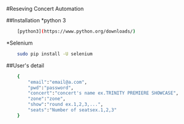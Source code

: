 #Reseving Concert Automation

##Installation
*python 3
```bash
    [python3](https://www.python.org/downloads/)
```    
*Selenium
```bash
    sudo pip install -U selenium
``` 

##User's detail
```bash
    {
        "email":"email@a.com",
        "pwd":"password",
        "concert":"concert's name ex.TRINITY PREMIERE SHOWCASE",
        "zone":"zone",
        "show":"round ex.1,2,3,...",
        "seats":"Number of seatsex.1,2,3"
    }
``` 



